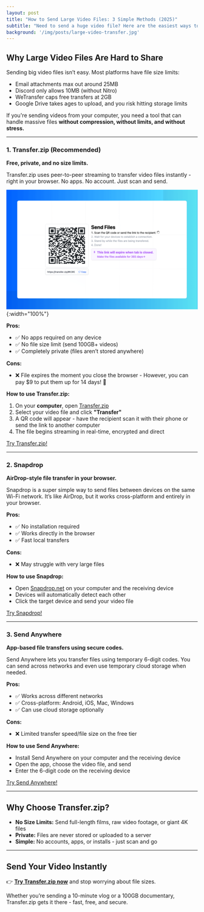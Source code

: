 ```yaml
---
layout: post
title: "How to Send Large Video Files: 3 Simple Methods (2025)"
subtitle: "Need to send a huge video file? Here are the easiest ways to transfer large videos, without limits."
background: '/img/posts/large-video-transfer.jpg'
---
```


## Why Large Video Files Are Hard to Share

Sending big video files isn’t easy. Most platforms have file size limits:

- Email attachments max out around 25MB  
- Discord only allows 10MB (without Nitro)  
- WeTransfer caps free transfers at 2GB  
- Google Drive takes ages to upload, and you risk hitting storage limits  

If you're sending videos from your computer, you need a tool that can handle massive files **without compression, without limits, and without stress.**

---

### 1. **Transfer.zip (Recommended)**

**Free, private, and no size limits.**

Transfer.zip uses peer-to-peer streaming to transfer video files instantly - right in your browser. No apps. No account. Just scan and send.

![Stylised Image of a phone scanning a QR code on a laptop to start a file transfer.](/img/posts/quick-share-2.png){:width="100%"}

**Pros:**

- ✅ No apps required on any device  
- ✅ No file size limit (send 100GB+ videos)  
- ✅ Completely private (files aren’t stored anywhere)  

**Cons:**

- ❌ File expires the moment you close the browser - However, you can pay $9 to put them up for 14 days! 🙌

**How to use Transfer.zip:**

1. On your **computer**, open [Transfer.zip](https://transfer.zip)  
2. Select your video file and click **"Transfer"**  
3. A QR code will appear - have the recipient scan it with their phone or send the link to another computer
4. The file begins streaming in real-time, encrypted and direct  

<a href="https://transfer.zip/" class="btn btn-primary" target="_blank">Try Transfer.zip!</a>

---

### 2. **Snapdrop**

**AirDrop-style file transfer in your browser.**

Snapdrop is a super simple way to send files between devices on the same <nobr>Wi-Fi</nobr> network. It’s like AirDrop, but it works cross-platform and entirely in your browser.

**Pros:**

- ✅ No installation required  
- ✅ Works directly in the browser  
- ✅ Fast local transfers  

**Cons:**

- ❌ May struggle with very large files  

**How to use Snapdrop:**

- Open [Snapdrop.net](https://snapdrop.net) on your computer and the receiving device  
- Devices will automatically detect each other  
- Click the target device and send your video file  

<a href="https://snapdrop.net/" class="btn btn-primary" target="_blank">Try Snapdrop!</a>

---

### 3. **Send Anywhere**

**App-based file transfers using secure codes.**

Send Anywhere lets you transfer files using temporary 6-digit codes. You can send across networks and even use temporary cloud storage when needed.

**Pros:**

- ✅ Works across different networks  
- ✅ Cross-platform: Android, iOS, Mac, Windows  
- ✅ Can use cloud storage optionally  

**Cons:**

- ❌ Limited transfer speed/file size on the free tier  

**How to use Send Anywhere:**

- Install Send Anywhere on your computer and the receiving device  
- Open the app, choose the video file, and send  
- Enter the 6-digit code on the receiving device  

<a href="https://send-anywhere.com/" class="btn btn-primary" target="_blank">Try Send Anywhere!</a>

---

## Why Choose Transfer.zip?

- **No Size Limits:** Send full-length films, raw video footage, or giant 4K files  
- **Private:** Files are never stored or uploaded to a server  
- **Simple:** No accounts, apps, or installs - just scan and go  

---

## Send Your Video Instantly

👉 **[Try Transfer.zip now](https://transfer.zip)** and stop worrying about file sizes.

Whether you’re sending a 10-minute vlog or a 100GB documentary, Transfer.zip gets it there - fast, free, and secure.

